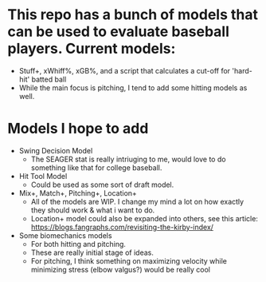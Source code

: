 # This repo has a bunch of models that can be used to evaluate baseball players. Current models: 
  - Stuff+, xWhiff%, xGB%, and a script that calculates a cut-off for 'hard-hit' batted ball
  - While the main focus is pitching, I tend to add some hitting models as well. 


# Models I hope to add
  - Swing Decision Model
    - The SEAGER stat is really intriuging to me, would love to do something like that for college baseball.
  - Hit Tool Model
    - Could be used as some sort of draft model.
  - Mix+, Match+, Pitching+, Location+
     - All of the models are WIP. I change my mind a lot on how exactly they should work & what i want to do. 
     - Location+ model could also be expanded into others, see this article:       
       https://blogs.fangraphs.com/revisiting-the-kirby-index/
  - Some biomechanics models
      - For both hitting and pitching.
      - These are really initial stage of ideas.
      - For pitching, I think something on maximizing velocity while minimizing stress (elbow valgus?) would be really cool




